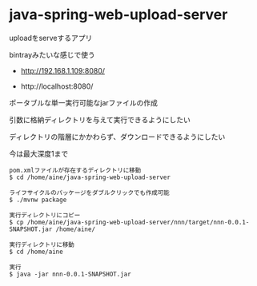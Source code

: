 # java-spring-web-upload-server
uploadをserveするアプリ

bintrayみたいな感じで使う

- http://192.168.1.109:8080/

- http://localhost:8080/

ポータブルな単一実行可能なjarファイルの作成

引数に格納ディレクトリを与えて実行できるようにしたい

ディレクトリの階層にかかわらず、ダウンロードできるようにしたい

今は最大深度1まで

```
pom.xmlファイルが存在するディレクトリに移動
$ cd /home/aine/java-spring-web-upload-server

ライフサイクルのパッケージをダブルクリックでも作成可能
$ ./mvnw package

実行ディレクトリにコピー
$ cp /home/aine/java-spring-web-upload-server/nnn/target/nnn-0.0.1-SNAPSHOT.jar /home/aine/

実行ディレクトリに移動
$ cd /home/aine

実行
$ java -jar nnn-0.0.1-SNAPSHOT.jar
```
